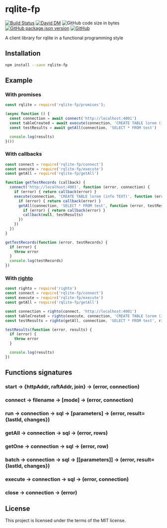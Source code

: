 # rqlite-fp
[![Build Status](https://travis-ci.org/markwylde/rqlite-fp.svg?branch=master)](https://travis-ci.org/markwylde/rqlite-fp)
[![David DM](https://david-dm.org/markwylde/rqlite-fp.svg)](https://david-dm.org/markwylde/rqlite-fp)
![GitHub code size in bytes](https://img.shields.io/github/languages/code-size/markwylde/rqlite-fp)
[![GitHub package.json version](https://img.shields.io/github/package-json/v/markwylde/rqlite-fp)](https://github.com/markwylde/rqlite-fp/releases)
[![GitHub](https://img.shields.io/github/license/markwylde/rqlite-fp)](https://github.com/markwylde/rqlite-fp/blob/master/LICENSE)

A client library for rqlite in a functional programming style

## Installation
```bash
npm install --save rqlite-fp
```

## Example
### With promises
```javascript
const rqlite = require('rqlite-fp/promises');

(async function () {
  const connection = await connect('http://localhost:4001')
  const tableCreated = await execute(connection, 'CREATE TABLE lorem (info TEXT)')
  const testResults = await getAll(connection, 'SELECT * FROM test')

  console.log(results)
}())
```

### With callbacks
```javascript
const connect = require('rqlite-fp/connect')
const execute = require('rqlite-fp/execute')
const getAll = require('rqlite-fp/getAll')

function getTestRecords (callback) {
  connect('http://localhost:4001', function (error, connection) {
    if (error) { return callback(error) }
    execute(connection, 'CREATE TABLE lorem (info TEXT)', function (error, tableCreated) {
      if (error) { return callback(error) }
      getAll(connection, 'SELECT * FROM test', function (error, testResults) {
        if (error) { return callback(error) }
        callback(null, testResults)
      })
    })
  })
}

getTestRecords(function (error, testRecords) {
  if (error) {
    throw error
  }
  console.log(testRecords)
})
```

### With [righto](https://github.com/KoryNunn/righto)
```javascript
const righto = require('righto')
const connect = require('rqlite-fp/connect')
const execute = require('rqlite-fp/execute')
const getAll = require('rqlite-fp/getAll')

const connection = righto(connect, 'http://localhost:4001')
const tableCreated = righto(execute, connection, 'CREATE TABLE lorem (info TEXT)')
const testResults = righto(getAll, connection, 'SELECT * FROM test', righto.after(tableCreated))

testResults(function (error, results) {
  if (error) {
    throw error
  }

  console.log(results)
})
```

## Functions signatures
### start -> {httpAddr, raftAddr, join} -> (error, connection)
### connect -> filename -> [mode] -> (error, connection)
### run -> connection -> sql -> [parameters] -> (error, result={lastId, changes})
### getAll -> connection -> sql -> (error, rows)
### getOne -> connection -> sql -> (error, row)
### batch -> connection -> sql -> [[parameters]] -> (error, result={lastId, changes})
### execute -> connection -> sql -> (error, connection)
### close -> connection -> (error)

## License
This project is licensed under the terms of the MIT license.
